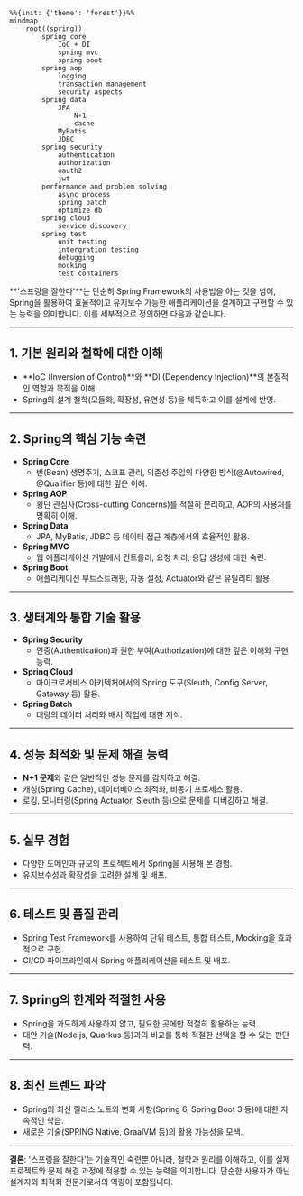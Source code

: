 ```mermaid
%%{init: {'theme': 'forest'}}%%
mindmap
	root((spring))
		spring core
			IoC + DI
			spring mvc
			spring boot
		spring aop
			logging
			transaction management
			security aspects
		spring data
			JPA
				N+1
				cache
			MyBatis
			JDBC
		spring security
			authentication
			authorization
			oauth2
			jwt
		performance and problem solving
		    async process
		    spring batch
		    optimize db
		spring cloud
			service discovery
		spring test
			unit testing
			intergration testing
			debugging
			mocking
			test containers
```



**'스프링을 잘한다'**는 단순히 Spring Framework의 사용법을 아는 것을 넘어, Spring을 활용하여 효율적이고 유지보수 가능한 애플리케이션을 설계하고 구현할 수 있는 능력을 의미합니다. 이를 세부적으로 정의하면 다음과 같습니다.

---

## 1. **기본 원리와 철학에 대한 이해**
- **IoC (Inversion of Control)**와 **DI (Dependency Injection)**의 본질적인 역할과 목적을 이해.
- Spring의 설계 철학(모듈화, 확장성, 유연성 등)을 체득하고 이를 설계에 반영.

---

## 2. **Spring의 핵심 기능 숙련**
- **Spring Core**
  - 빈(Bean) 생명주기, 스코프 관리, 의존성 주입의 다양한 방식(@Autowired, @Qualifier 등)에 대한 깊은 이해.
- **Spring AOP**
  - 횡단 관심사(Cross-cutting Concerns)를 적절히 분리하고, AOP의 사용처를 명확히 이해.
- **Spring Data**
  - JPA, MyBatis, JDBC 등 데이터 접근 계층에서의 효율적인 활용.
- **Spring MVC**
  - 웹 애플리케이션 개발에서 컨트롤러, 요청 처리, 응답 생성에 대한 숙련.
- **Spring Boot**
  - 애플리케이션 부트스트래핑, 자동 설정, Actuator와 같은 유틸리티 활용.

---

## 3. **생태계와 통합 기술 활용**
- **Spring Security**
  - 인증(Authentication)과 권한 부여(Authorization)에 대한 깊은 이해와 구현 능력.
- **Spring Cloud**
  - 마이크로서비스 아키텍처에서의 Spring 도구(Sleuth, Config Server, Gateway 등) 활용.
- **Spring Batch**
  - 대량의 데이터 처리와 배치 작업에 대한 지식.

---

## 4. **성능 최적화 및 문제 해결 능력**
- **N+1 문제**와 같은 일반적인 성능 문제를 감지하고 해결.
- 캐싱(Spring Cache), 데이터베이스 최적화, 비동기 프로세스 활용.
- 로깅, 모니터링(Spring Actuator, Sleuth 등)으로 문제를 디버깅하고 해결.

---

## 5. **실무 경험**
- 다양한 도메인과 규모의 프로젝트에서 Spring을 사용해 본 경험.
- 유지보수성과 확장성을 고려한 설계 및 배포.

---

## 6. **테스트 및 품질 관리**
- Spring Test Framework를 사용하여 단위 테스트, 통합 테스트, Mocking을 효과적으로 구현.
- CI/CD 파이프라인에서 Spring 애플리케이션을 테스트 및 배포.

---

## 7. **Spring의 한계와 적절한 사용**
- Spring을 과도하게 사용하지 않고, 필요한 곳에만 적절히 활용하는 능력.
- 대안 기술(Node.js, Quarkus 등)과의 비교를 통해 적절한 선택을 할 수 있는 판단력.

---

## 8. **최신 트렌드 파악**
- Spring의 최신 릴리스 노트와 변화 사항(Spring 6, Spring Boot 3 등)에 대한 지속적인 학습.
- 새로운 기술(SPRING Native, GraalVM 등)의 활용 가능성을 모색.

---

**결론**: '스프링을 잘한다'는 기술적인 숙련뿐 아니라, 철학과 원리를 이해하고, 이를 실제 프로젝트와 문제 해결 과정에 적용할 수 있는 능력을 의미합니다. 단순한 사용자가 아닌 설계자와 최적화 전문가로서의 역량이 포함됩니다.
